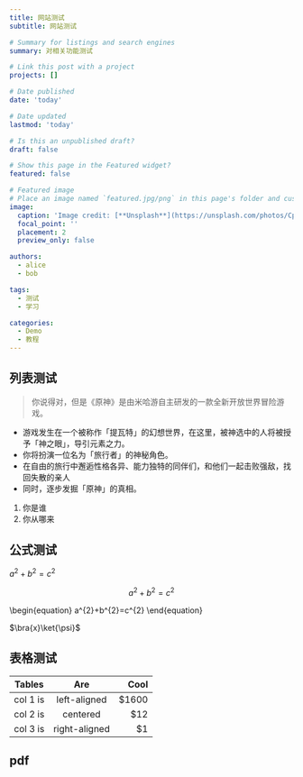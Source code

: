 ```yaml
---
title: 网站测试
subtitle: 网站测试

# Summary for listings and search engines
summary: 对相关功能测试

# Link this post with a project
projects: []

# Date published
date: 'today'

# Date updated
lastmod: 'today'

# Is this an unpublished draft?
draft: false

# Show this page in the Featured widget?
featured: false

# Featured image
# Place an image named `featured.jpg/png` in this page's folder and customize its options here.
image:
  caption: 'Image credit: [**Unsplash**](https://unsplash.com/photos/CpkOjOcXdUY)'
  focal_point: ''
  placement: 2
  preview_only: false

authors:
  - alice
  - bob

tags:
  - 测试
  - 学习

categories:
  - Demo
  - 教程
---
```

## 列表测试

> 你说得对，但是《原神》是由米哈游自主研发的一款全新开放世界冒险游戏。
- 游戏发生在一个被称作「提瓦特」的幻想世界，在这里，被神选中的人将被授予「神之眼」，导引元素之力。
- 你将扮演一位名为「旅行者」的神秘角色。
- 在自由的旅行中邂逅性格各异、能力独特的同伴们，和他们一起击败强敌，找回失散的亲人
- 同时，逐步发掘「原神」的真相。

1. 你是谁
2. 你从哪来

## 公式测试

$a^{2}+b^{2}=c^{2}$

$$a^{2}+b^{2}=c^{2}$$

\begin{equation}
  a^{2}+b^{2}=c^{2}
\end{equation}

$\bra{x}\ket{\psi}$


## 表格测试

| Tables   |      Are      |  Cool |
|----------|:-------------:|------:|
| col 1 is |  left-aligned | $1600 |
| col 2 is |    centered   |   $12 |
| col 3 is | right-aligned |    $1 |



## pdf

<!-- {{< embed-pdf url="./path/to/pdf/file/example.pdf" >}} -->
